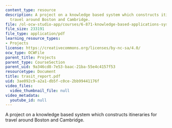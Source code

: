 ```yaml
---
content_type: resource
description: A project on a knowledge based system which constructs itineraries for
  travel around Boston and Cambridge.
file: /ol-ocw-studio-app/courses/6-871-knowledge-based-applications-systems-spring-2005/3ae092c9a2a1db5fc0ce2bb99441176f_trasit_report.pdf
file_size: 233191
file_type: application/pdf
learning_resource_types:
- Projects
license: https://creativecommons.org/licenses/by-nc-sa/4.0/
ocw_type: OCWFile
parent_title: Projects
parent_type: CourseSection
parent_uid: 9a346cd8-7e53-baac-21ba-55e4c4157f53
resourcetype: Document
title: trasit_report.pdf
uid: 3ae092c9-a2a1-db5f-c0ce-2bb99441176f
video_files:
  video_thumbnail_file: null
video_metadata:
  youtube_id: null
---
```

A project on a knowledge based system which constructs itineraries for travel around Boston and Cambridge.
